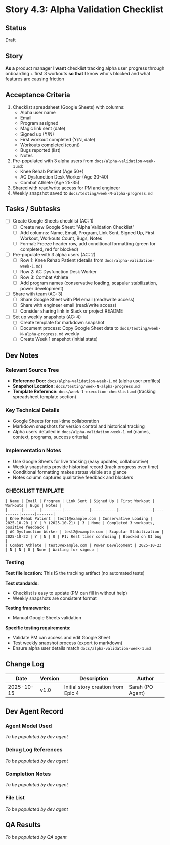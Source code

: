 # Story 4.3: Alpha Validation Checklist

## Status
Draft

## Story
**As a** product manager
**I want** checklist tracking alpha user progress through onboarding + first 3 workouts
**so that** I know who's blocked and what features are causing friction

## Acceptance Criteria

1. Checklist spreadsheet (Google Sheets) with columns:
   - Alpha user name
   - Email
   - Program assigned
   - Magic link sent (date)
   - Signed up (Y/N)
   - First workout completed (Y/N, date)
   - Workouts completed (count)
   - Bugs reported (list)
   - Notes
2. Pre-populated with 3 alpha users from `docs/alpha-validation-week-1.md`:
   - Knee Rehab Patient (Age 50+)
   - AC Dysfunction Desk Worker (Age 30-40)
   - Combat Athlete (Age 25-35)
3. Shared with read/write access for PM and engineer
4. Weekly snapshot saved to `docs/testing/week-N-alpha-progress.md`

## Tasks / Subtasks

- [ ] Create Google Sheets checklist (AC: 1)
  - [ ] Create new Google Sheet: "Alpha Validation Checklist"
  - [ ] Add columns: Name, Email, Program, Link Sent, Signed Up, First Workout, Workouts Count, Bugs, Notes
  - [ ] Format: Freeze header row, add conditional formatting (green for completed, red for blocked)

- [ ] Pre-populate with 3 alpha users (AC: 2)
  - [ ] Row 1: Knee Rehab Patient (details from `docs/alpha-validation-week-1.md`)
  - [ ] Row 2: AC Dysfunction Desk Worker
  - [ ] Row 3: Combat Athlete
  - [ ] Add program names (conservative loading, scapular stabilization, power development)

- [ ] Share with team (AC: 3)
  - [ ] Share Google Sheet with PM email (read/write access)
  - [ ] Share with engineer email (read/write access)
  - [ ] Consider sharing link in Slack or project README

- [ ] Set up weekly snapshots (AC: 4)
  - [ ] Create template for markdown snapshot
  - [ ] Document process: Copy Google Sheet data to `docs/testing/week-N-alpha-progress.md` weekly
  - [ ] Create Week 1 snapshot (initial state)

## Dev Notes

### Relevant Source Tree
- **Reference Doc:** `docs/alpha-validation-week-1.md` (alpha user profiles)
- **Snapshot Location:** `docs/testing/week-N-alpha-progress.md`
- **Template Reference:** `docs/week-1-execution-checklist.md` (tracking spreadsheet template section)

### Key Technical Details
- Google Sheets for real-time collaboration
- Markdown snapshots for version control and historical tracking
- Alpha users detailed in `docs/alpha-validation-week-1.md` (names, context, programs, success criteria)

### Implementation Notes
- Use Google Sheets for live tracking (easy updates, collaborative)
- Weekly snapshots provide historical record (track progress over time)
- Conditional formatting makes status visible at a glance
- Notes column captures qualitative feedback and blockers

### CHECKLIST TEMPLATE
```
| Name | Email | Program | Link Sent | Signed Up | First Workout | Workouts | Bugs | Notes |
|------|-------|---------|-----------|-----------|---------------|----------|------|-------|
| Knee Rehab Patient | test1@example.com | Conservative Loading | 2025-10-20 | Y | Y (2025-10-21) | 3 | None | Completed 3 workouts, positive feedback |
| AC Dysfunction Worker | test2@example.com | Scapular Stabilization | 2025-10-22 | Y | N | 0 | P1: Rest timer confusing | Blocked on UI bug |
| Combat Athlete | test3@example.com | Power Development | 2025-10-23 | N | N | 0 | None | Waiting for signup |
```

### Testing
**Test file location:** This IS the tracking artifact (no automated tests)

**Test standards:**
- Checklist is easy to update (PM can fill in without help)
- Weekly snapshots are consistent format

**Testing frameworks:**
- Manual Google Sheets validation

**Specific testing requirements:**
- Validate PM can access and edit Google Sheet
- Test weekly snapshot process (export to markdown)
- Ensure alpha user details match `docs/alpha-validation-week-1.md`

## Change Log

| Date | Version | Description | Author |
|------|---------|-------------|--------|
| 2025-10-15 | v1.0 | Initial story creation from Epic 4 | Sarah (PO Agent) |

## Dev Agent Record

### Agent Model Used
_To be populated by dev agent_

### Debug Log References
_To be populated by dev agent_

### Completion Notes
_To be populated by dev agent_

### File List
_To be populated by dev agent_

## QA Results
_To be populated by QA agent_
